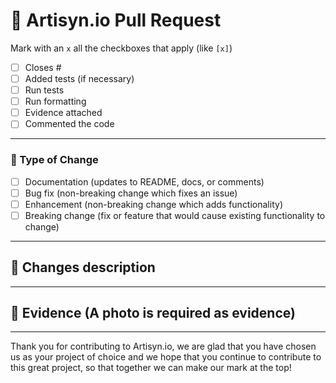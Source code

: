 # 🚀 Artisyn.io Pull Request

Mark with an `x` all the checkboxes that apply (like `[x]`)

- [ ] Closes #
- [ ] Added tests (if necessary)
- [ ] Run tests
- [ ] Run formatting
- [ ] Evidence attached
- [ ] Commented the code

---

### 📌 Type of Change

- [ ] Documentation (updates to README, docs, or comments)
- [ ] Bug fix (non-breaking change which fixes an issue)
- [ ] Enhancement (non-breaking change which adds functionality)
- [ ] Breaking change (fix or feature that would cause existing functionality to change)

---

## 📝 Changes description



---

## 📸 Evidence (A photo is required as evidence)



---


Thank you for contributing to Artisyn.io, we are glad that you have chosen us as your project of choice and we hope that you continue to contribute to this great project, so that together we can make our mark at the top!
